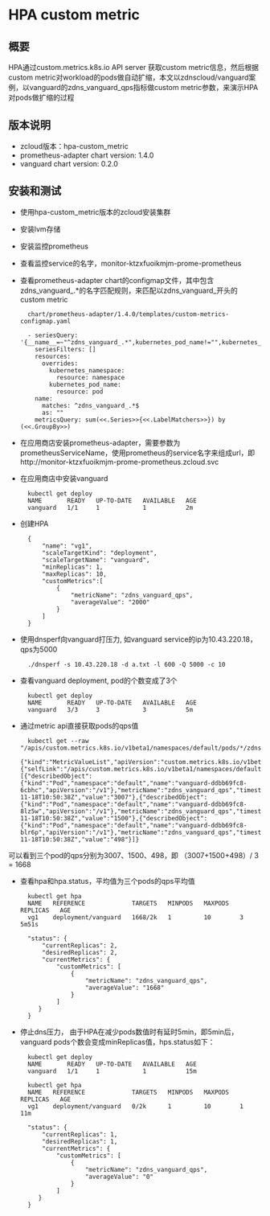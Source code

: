 # HPA custom metric
## 概要
HPA通过custom.metrics.k8s.io API server 获取custom metric信息，然后根据custom metric对workload的pods做自动扩缩，本文以zdnscloud/vanguard案例，以vanguard的zdns_vanguard_qps指标做custom metric参数，来演示HPA对pods做扩缩的过程

## 版本说明
* zcloud版本：hpa-custom_metric
* prometheus-adapter chart version: 1.4.0
* vanguard chart version: 0.2.0

## 安装和测试
* 使用hpa-custom_metric版本的zcloud安装集群
* 安装lvm存储
* 安装监控prometheus
* 查看监控service的名字，monitor-ktzxfuoikmjm-prome-prometheus
* 查看prometheus-adapter chart的configmap文件，其中包含zdns_vanguard_.*的名字匹配规则，来匹配以zdns_vanguard_开头的custom metric

		chart/prometheus-adapter/1.4.0/templates/custom-metrics-configmap.yaml
		
		- seriesQuery: '{__name__=~"^zdns_vanguard_.*",kubernetes_pod_name!="",kubernetes_namespace!=""}'
		  seriesFilters: []
		  resources:
		    overrides:
		      kubernetes_namespace:
		        resource: namespace
		      kubernetes_pod_name:
		        resource: pod
		  name:
		    matches: ^zdns_vanguard_.*$
		    as: ""
		  metricsQuery: sum(<<.Series>>{<<.LabelMatchers>>}) by (<<.GroupBy>>)
	
* 在应用商店安装prometheus-adapter，需要参数为prometheusServiceName，使用prometheus的service名字来组成url，即http://monitor-ktzxfuoikmjm-prome-prometheus.zcloud.svc
* 在应用商店中安装vanguard

		kubectl get deploy
		NAME       READY   UP-TO-DATE   AVAILABLE   AGE
		vanguard   1/1     1            1           2m

* 创建HPA

		{	
			"name": "vg1",
    		"scaleTargetKind": "deployment",
    		"scaleTargetName": "vanguard",
    		"minReplicas": 1,
    		"maxReplicas": 10,
    		"customMetrics":[
    			{
    				"metricName": "zdns_vanguard_qps",
    				"averageValue": "2000"
    			}
    		]
    	}
* 使用dnsperf向vanguard打压力, 如vanguard service的ip为10.43.220.18，qps为5000

		./dnsperf -s 10.43.220.18 -d a.txt -l 600 -Q 5000 -c 10

* 查看vanguard deployment, pod的个数变成了3个

		kubectl get deploy
		NAME       READY   UP-TO-DATE   AVAILABLE   AGE
		vanguard   3/3     3            3           5m

* 通过metric api直接获取pods的qps值

		kubectl get --raw "/apis/custom.metrics.k8s.io/v1beta1/namespaces/default/pods/*/zdns_vanguard_qps"
		{"kind":"MetricValueList","apiVersion":"custom.metrics.k8s.io/v1beta1","metadata":{"selfLink":"/apis/custom.metrics.k8s.io/v1beta1/namespaces/default/pods/%2A/zdns_vanguard_qps"},"items":[{"describedObject":{"kind":"Pod","namespace":"default","name":"vanguard-ddbb69fc8-6cbhc","apiVersion":"/v1"},"metricName":"zdns_vanguard_qps","timestamp":"2019-11-18T10:50:38Z","value":"3007"},{"describedObject":{"kind":"Pod","namespace":"default","name":"vanguard-ddbb69fc8-8lz5w","apiVersion":"/v1"},"metricName":"zdns_vanguard_qps","timestamp":"2019-11-18T10:50:38Z","value":"1500"},{"describedObject":{"kind":"Pod","namespace":"default","name":"vanguard-ddbb69fc8-blr6p","apiVersion":"/v1"},"metricName":"zdns_vanguard_qps","timestamp":"2019-11-18T10:50:38Z","value":"498"}]}
		
可以看到三个pod的qps分别为3007、1500、498，即 （3007+1500+498）/ 3 = 1668

* 查看hpa和hpa.status，平均值为三个pods的qps平均值

		kubectl get hpa
		NAME   REFERENCE             TARGETS   MINPODS   MAXPODS   REPLICAS   AGE
		vg1    deployment/vanguard   1668/2k   1         10        3          5m51s
		
		"status": {
			"currentReplicas": 2,
			"desiredReplicas": 2,
			"currentMetrics": {
				"customMetrics": [
					{
						"metricName": "zdns_vanguard_qps",
						"averageValue": "1668"
                    }
                ]
           }
        }

* 停止dns压力， 由于HPA在减少pods数值时有延时5min，即5min后，vanguard pods个数会变成minReplicas值，hps.status如下：

		kubectl get deploy
		NAME       READY   UP-TO-DATE   AVAILABLE   AGE
		vanguard   1/1     1            1           15m

		kubectl get hpa
		NAME   REFERENCE             TARGETS   MINPODS   MAXPODS   REPLICAS   AGE
		vg1    deployment/vanguard   0/2k      1         10        1          11m

		"status": {
			"currentReplicas": 1,
			"desiredReplicas": 1,
			"currentMetrics": {
				"customMetrics": [
					{
						"metricName": "zdns_vanguard_qps",
						"averageValue": "0"
                    }
                ]
           }
        }



